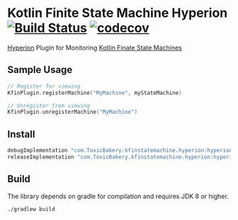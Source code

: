 # Kotlin Finite State Machine Hyperion [![Build Status](https://travis-ci.org/ToxicBakery/kfin-state-machine-hyperion.svg?branch=master)](https://travis-ci.org/ToxicBakery/kfin-state-machine-hyperion) [![codecov](https://codecov.io/gh/ToxicBakery/kfin-state-machine-hyperion/branch/master/graph/badge.svg)](https://codecov.io/gh/ToxicBakery/kfin-state-machine-hyperion)
[Hyperion](https://github.com/willowtreeapps/Hyperion-Android) Plugin for Monitoring [Kotlin Finate State Machines](https://github.com/ToxicBakery/kfin-state-machine)

## Sample Usage
```kotlin
// Register for viewing
KfinPlugin.registerMachine("MyMachine", myStateMachine)

// Unregister from viewing
KfinPlugin.unregisterMachine("MyMachine")
```

## Install
```groovy
debugImplementation "com.ToxicBakery.kfinstatemachine.hyperion:hyperion:2.+"
releaseImplementation "com.ToxicBakery.kfinstatemachine.hyperion:hyperion-no-op:2.+"
```

## Build
The library depends on gradle for compilation and requires JDK 8 or higher.

```bash
./gradlew build
```

